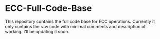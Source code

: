 # ECC-Full-Code-Base
This repository contains the full code base for ECC operations. Currently it only contains the raw code with minimal comments and description of working. I'll be updating it soon.
